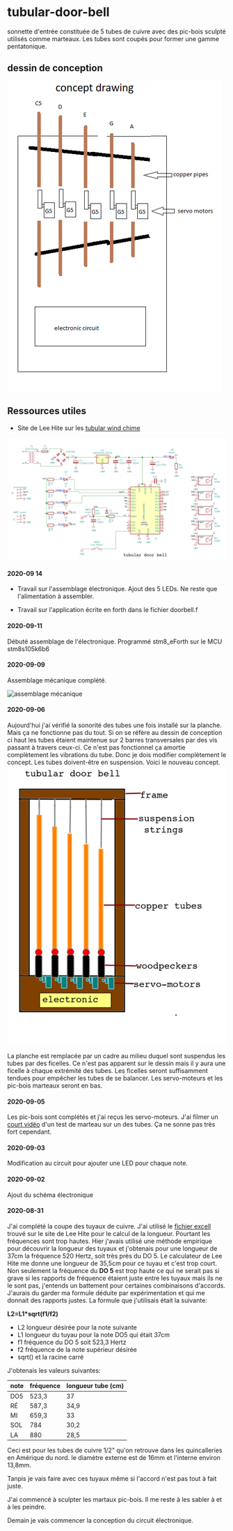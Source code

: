 # tubular-door-bell
sonnette d'entrée constituée de 5 tubes de cuivre avec des pic-bois sculpté utilisés comme marteaux.  Les tubes sont coupés pour former une gamme pentatonique.

## dessin de conception

![concept drawing](docs/tubular-door-bell.png)

## Ressources utiles

* Site de Lee Hite sur les [tubular wind chime](http://leehite.org/Chimes.htm)

![shmématique](docs/tubular-door-bell-schematic.png)


#### 2020-09 14

* Travail sur l'assemblage électronique. Ajout des 5 LEDs. Ne reste que l'alimentation à assembler.

* Travail sur l'application écrite en forth dans le fichier doorbell.f

#### 2020-09-11

Débuté assemblage de l'électronique. Programmé stm8_eForth sur le MCU stm8s105k6b6 


#### 2020-09-09

Assemblage mécanique complété. 

![assemblage mécanique](docs/assemblage-mécanique.png)

#### 2020-09-06

Aujourd'hui j'ai vérifié la sonorité des tubes une fois installé sur la planche. Mais ça ne fonctionne pas du tout. Si on se réfère au dessin de conception ci haut les tubes étaient maintenue sur 2 barres transversales par des vis passant à travers ceux-ci. Ce n'est pas fonctionnel ça amortie complètement les vibrations du tube. Donc je dois modifier complètement le concept. Les tubes doivent-être en suspension. Voici le nouveau concept. 
![concept révisé](docs/tubular-door-bell-concept-revised.png)

La planche est remplacée par un cadre au milieu duquel sont suspendus les tubes par des ficelles. Ce n'est pas apparent sur le dessin mais il y aura une ficelle à chaque extrémité des tubes. Les ficelles seront suffisamment tendues pour empêcher les tubes de se balancer. Les servo-moteurs et les pic-bois marteaux seront en bas.

#### 2020-09-05

Les pic-bois sont complétés et j'ai reçus les servo-moteurs. J'ai filmer un [court vidéo](https://youtu.be/YS0n4aLLaUM) d'un test de marteau sur un des tubes. Ça ne sonne pas très fort cependant.  


#### 2020-09-03

Modification au circuit pour ajouter une LED pour chaque note. 

#### 2020-09-02

Ajout du schéma électronique

#### 2020-08-31

J'ai complété la coupe des tuyaux de cuivre. J'ai utilisé le [fichier excell](docs/DIY_Millimeters_Wind_Chime_Tube_Calculator_A=440_Pentatonic_Scale.ods) trouvé sur le site de Lee Hite pour le calcul de la longueur. Pourtant les fréquences sont trop hautes. Hier j'avais utilisé une méthode empirique pour découvrir la longueur des tuyaux et j'obtenais pour une longueur de 37cm la fréquence 520 Hertz, soit très près du DO 5.  Le calculateur de Lee Hite me donne une longueur de 35,5cm pour ce tuyau et c'est trop court. Non seulement la fréquence du **DO 5** est trop haute ce qui ne serait pas si grave si les rapports de fréquence étaient juste entre les tuyaux mais ils ne le sont pas, j'entends un battement pour certaines combinaisons d'accords. J'aurais du garder ma formule déduite par expérimentation et qui me donnait des rapports justes. La formule que j'utilisais était la suivante:

**L2=L1*sqrt(f1/f2)**

* L2  longueur désirée pour la note suivante
* L1  longueur du tuyau pour la note DO5 qui était 37cm
* f1  fréquence du DO 5 soit 523,3 Hertz
* f2  fréquence de la note supérieur désirée 
* sqrt() et la racine carré

J'obtenais les valeurs suivantes:

note | fréquence | longueur tube (cm)
-|-|-
DO5|523,3 | 37
RÉ|587,3 | 34,9
MI|659,3 | 33
SOL|784 | 30,2
LA |880 | 28,5

Ceci est pour les tubes de cuivre 1/2" qu'on retrouve dans les quincalleries en Amérique du nord. le diamètre externe est de 16mm et l'interne environ 13,8mm. 

Tanpis je vais faire avec ces tuyaux même si l'accord n'est pas tout à fait juste. 

J'ai commencé à sculpter les martaux pic-bois. Il me reste à les sabler à et à les peindre. 

Demain je vais commencer la conception du circuit électronique.

